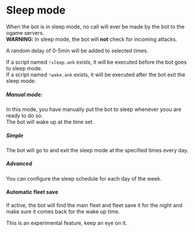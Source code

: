 # Sleep mode

When the bot is in sleep mode, no call will ever be made by the bot to the ogame servers.  
**WARNING:** In sleep mode, the bot will **not** check for incoming attacks.  

A random delay of 0-5min will be added to selected times.  

If a script named `!sleep.ank` exists, it will be executed before the bot goes to sleep mode.  
If a script named `!wake.ank` exists, it will be executed after the bot exit the sleep mode. 

##### Manual mode:

In this mode, you have manually put the bot to sleep whenever yoou are ready to do so.  
The bot will wake up at the time set.

##### Simple

The bot will go to and exit the sleep mode at the specified times every day.
 
##### Advanced

You can configure the sleep schedule for each day of the week.

#### Automatic fleet save

If active, the bot will find the main fleet and fleet save it for the night and make sure it
comes back for the wake up time.  

This is an experimental feature, keep an eye on it.  
